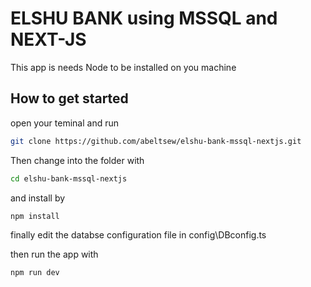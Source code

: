 # ELSHU BANK using MSSQL and NEXT-JS

This app is needs Node to be installed on you machine 

## How to get started


open your teminal and run 

```bash
git clone https://github.com/abeltsew/elshu-bank-mssql-nextjs.git
```
Then change into the folder with

```bash
cd elshu-bank-mssql-nextjs
```

and install by

```bash
npm install

```

finally edit the databse configuration file in config\DBconfig.ts



then run the app with

```bash
npm run dev

```

